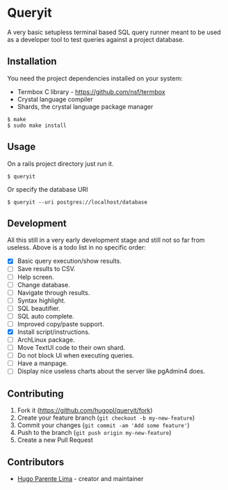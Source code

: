 # Queryit

A very basic setupless terminal based SQL query runner meant to be used as a developer
tool to test queries against a project database.

## Installation

You need the project dependencies installed on your system:

 * Termbox C library - https://github.com/nsf/termbox
 * Crystal language compiler
 * Shards, the crystal language package manager

```
$ make
$ sudo make install
```

## Usage

On a rails project directory just run it.
```
$ queryit
```

Or specify the database URI
```
$ queryit --uri postgres://localhost/database
```

## Development

All this still in a very early development stage and still not so far from useless. Above is a todo list in no specific order:

- [x] Basic query execution/show results.
- [ ] Save results to CSV.
- [ ] Help screen.
- [ ] Change database.
- [ ] Navigate through results.
- [ ] Syntax highlight.
- [ ] SQL beautifier.
- [ ] SQL auto complete.
- [ ] Improved copy/paste support.
- [x] Install script/instructions.
- [ ] ArchLinux package.
- [ ] Move TextUI code to their own shard.
- [ ] Do not block UI when executing queries.
- [ ] Have a manpage.
- [ ] Display nice useless charts about the server like pgAdmin4 does.

## Contributing

1. Fork it (<https://github.com/hugopl/queryit/fork>)
2. Create your feature branch (`git checkout -b my-new-feature`)
3. Commit your changes (`git commit -am 'Add some feature'`)
4. Push to the branch (`git push origin my-new-feature`)
5. Create a new Pull Request

## Contributors

- [Hugo Parente Lima](https://github.com/hugopl) - creator and maintainer
